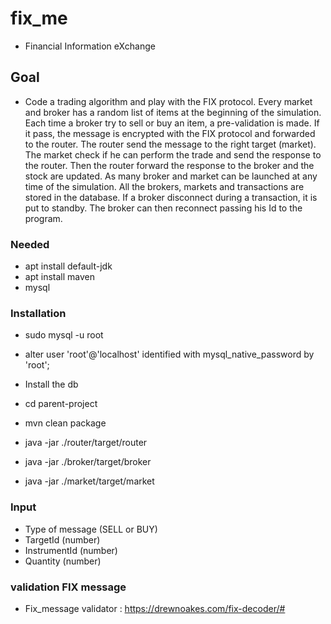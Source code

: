 # fix_me

* Financial Information eXchange

## Goal

* Code a trading algorithm and play with the FIX protocol.
Every market and broker has a random list of items at the beginning of the simulation. Each time a broker try to sell or buy an item, a pre-validation is made. If it pass, the message is encrypted with the FIX protocol and forwarded to the router. The router send the message to the right target (market). The market check if he can perform the trade and send the response to the router. Then the router forward the response to the broker and the stock are updated. As many broker and market can be launched at any time of the simulation. All the brokers, markets and transactions are stored in the database. If a broker disconnect during a transaction, it is put to standby.
The broker can then reconnect passing his Id to the program.

### Needed

* apt install default-jdk
* apt install maven
* mysql

### Installation

* sudo mysql -u root
* alter user 'root'@'localhost' identified with mysql_native_password by 'root';
* Install the db
* cd parent-project
* mvn clean package

* java -jar ./router/target/router
* java -jar ./broker/target/broker
* java -jar ./market/target/market

### Input

* Type of message (SELL or BUY)
* TargetId (number)
* InstrumentId (number)
* Quantity (number)

### validation FIX message

* Fix_message validator : https://drewnoakes.com/fix-decoder/#
